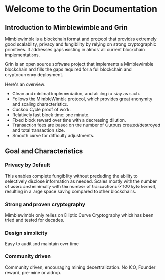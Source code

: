 # Welcome to the Grin Documentation

## Introduction to Mimblewimble and Grin

Mimblewimble is a blockchain format and protocol that provides extremely good scalability, privacy and fungibility by relying on strong cryptographic primitives. It addresses gaps existing in almost all current blockchain implementations.

Grin is an open source software project that implements a Mimblewimble blockchain and fills the gaps required for a full blockchain and cryptocurrency deployment.

Here's an overview:

- Clean and minimal implementation, and aiming to stay as such.
- Follows the MimbleWimble protocol, which provides great anonymity and scaling characteristics.
- Cuckoo Cycle proof of work.
- Relatively fast block time: one minute.
- Fixed block reward over time with a decreasing dilution.
- Transaction fees are based on the number of Outputs created/destroyed and total transaction size.
- Smooth curve for difficulty adjustments.

## Goal and Characteristics

### Privacy by Default

This enables complete fungibility without precluding the ability to selectively disclose information as needed.
Scales mostly with the number of users and minimally with the number of transactions (<100 byte kernel), resulting in a large space saving compared to other blockchains.

### Strong and proven cryptography

Mimblewimble only relies on Elliptic Curve Cryptography which has been tried and tested for decades.

### Design simplicity

Easy to audit and maintain over time

### Community driven

Community driven, encouraging mining decentralization. No ICO, Founder reward, pre-mine or aidrop.
